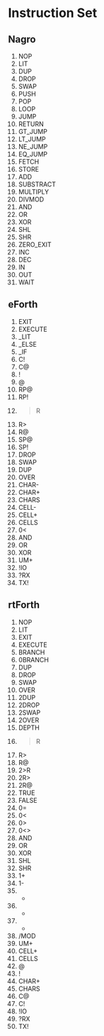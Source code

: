 # Instruction Set

## Nagro

1. NOP
1. LIT
1. DUP
1. DROP
1. SWAP
1. PUSH
1. POP
1. LOOP
1. JUMP
1. RETURN
1. GT_JUMP
1. LT_JUMP
1. NE_JUMP
1. EQ_JUMP
1. FETCH
1. STORE
1. ADD
1. SUBSTRACT
1. MULTIPLY
1. DIVMOD
1. AND
1. OR
1. XOR
1. SHL
1. SHR
1. ZERO_EXIT
1. INC
1. DEC
1. IN
1. OUT
1. WAIT

## eForth

1. EXIT
1. EXECUTE
1. _LIT
1. _ELSE
1. _IF
1. C!
1. C@
1. !
1. @
1. RP@
1. RP!
1. >R
1. R>
1. R@
1. SP@
1. SP!
1. DROP
1. SWAP
1. DUP
1. OVER
1. CHAR-
1. CHAR+
1. CHARS
1. CELL-
1. CELL+
1. CELLS
1. 0<
1. AND
1. OR
1. XOR
1. UM+
1. !IO
1. ?RX
1. TX!

## rtForth

1. NOP
1. LIT
1. EXIT
1. EXECUTE
1. BRANCH
1. 0BRANCH
1. DUP
1. DROP
1. SWAP
1. OVER
1. 2DUP
1. 2DROP
1. 2SWAP
1. 2OVER
1. DEPTH
1. >R
1. R>
1. R@
1. 2>R
1. 2R>
1. 2R@
1. TRUE
1. FALSE
1. 0=
1. 0<
1. 0> 
1. 0<>
1. AND
1. OR
1. XOR
1. SHL
1. SHR
1. 1+
1. 1-
1. +
1. -
1. *
1. /MOD
1. UM+
1. CELL+
1. CELLS
1. @
1. !
1. CHAR+
1. CHARS
1. C@
1. C!
1. !IO
1. ?RX
1. TX!
